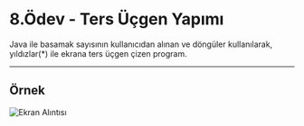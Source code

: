 # 8.Ödev - Ters Üçgen Yapımı

Java ile basamak sayısının kullanıcıdan alınan ve döngüler kullanılarak, yıldızlar(*) ile ekrana ters üçgen çizen program. 

---
Örnek
--

![Ekran Alıntısı](https://user-images.githubusercontent.com/80968031/236554740-0c203164-438c-4a8b-93ea-cc74188a697a.PNG)

